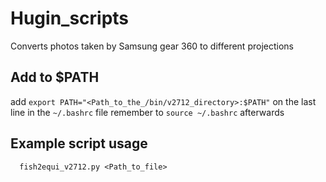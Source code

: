 # Hugin_scripts
Converts photos taken by Samsung gear 360 to different projections

## Add to $PATH
add ```export PATH="<Path_to_the_/bin/v2712_directory>:$PATH"```
on the last line in the ```~/.bashrc``` file
remember to ```source ~/.bashrc``` afterwards

## Example script usage
```
  fish2equi_v2712.py <Path_to_file>
```
